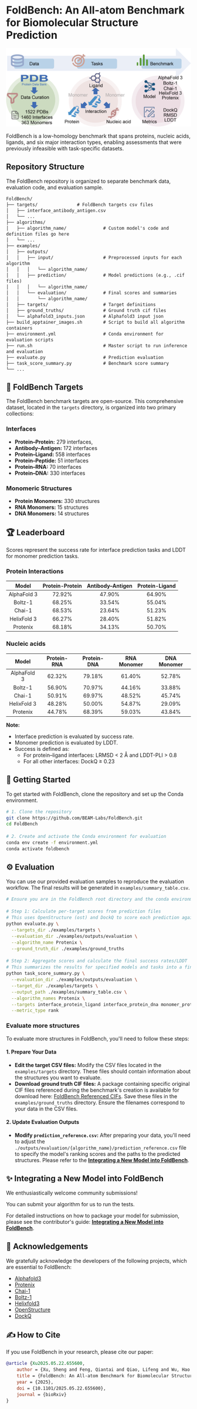 # FoldBench: An All-atom Benchmark for Biomolecular Structure Prediction

![Abstract](./assets/fig1_abstract.png)


FoldBench is a low-homology benchmark that spans proteins, nucleic acids, ligands, and six major interaction types, enabling assessments that were previously infeasible with task-specific datasets.


## Repository Structure

The FoldBench repository is organized to separate benchmark data, evaluation code, and evaluation sample. 

```
FoldBench/
├── targets/               # FoldBench targets csv files
│   ├── interface_antibody_antigen.csv
│   └── ...
├── algorithms/
│   ├── algorithm_name/              # Custom model's code and definition files go here
│   └── ...
├── examples/
│   ├── outputs/
│   │   ├── input/                   # Preprocessed inputs for each algorithm
│   │   │   └── algorithm_name/
│   │   ├── prediction/              # Model predictions (e.g., .cif files)
│   │   │   └── algorithm_name/
│   │   └── evaluation/              # Final scores and summaries
│   │       └── algorithm_name/
│   ├── targets/                     # Target definitions
│   ├── ground_truths/               # Ground truth cif files
│   └── alphafold3_inputs.json       # Alphafold3 input json
├── build_apptainer_images.sh        # Script to build all algorithm containers
├── environment.yml                  # Conda environment for evaluation scripts
├── run.sh                           # Master script to run inference and evaluation
├── evaluate.py                      # Prediction evaluation
├── task_score_summary.py            # Benchmark score summary
└── ...
```

## 🎯 FoldBench Targets
The FoldBench benchmark targets are open-source. This comprehensive dataset, located in the `targets` directory, is organized into two primary collections:

### **Interfaces**

* **Protein–Protein:** 279 interfaces,
* **Antibody–Antigen:** 172 interfaces
* **Protein–Ligand:** 558 interfaces
* **Protein–Peptide:** 51 interfaces
* **Protein–RNA:** 70 interfaces
* **Protein–DNA:** 330 interfaces

### **Monomeric Structures**

* **Protein Monomers:** 330 structures
* **RNA Monomers:**  15 structures
* **DNA Monomers:** 14 structures

## 🏆 Leaderboard

Scores represent the success rate for interface prediction tasks and LDDT for monomer prediction tasks.

### Protein Interactions

| Model | Protein-Protein | Antibody–Antigen | Protein-Ligand |
|:--------------:|:--------------:|:-----:|:--------------:|
| AlphaFold 3    | 72.92%          | 47.90%  | 64.90%           |
| Boltz-1        | 68.25%          | 33.54% | 55.04%          |
| Chai-1         | 68.53%          | 23.64% | 51.23%          |
| HelixFold 3    | 66.27%          | 28.40%  | 51.82%          |
| Protenix       | 68.18%          | 34.13% | 50.70%           |

### Nucleic acids

| Model | Protein-RNA | Protein-DNA | RNA Monomer | DNA Monomer |
|:--------------:|:-----------:|:-----------:|:-----------:|:-----------:|
| AlphaFold 3    | 62.32%       | 79.18%       | 61.40%        | 52.78%        |
| Boltz-1        | 56.90%       | 70.97%       | 44.16%        | 33.88%        |
| Chai-1         | 50.91%       | 69.97%       | 48.52%        | 45.74%        |
| HelixFold 3    | 48.28%       | 50.00%       | 54.87%        | 29.09%        |
| Protenix       | 44.78%       | 68.39%       | 59.03%        | 43.84%        |

**Note:**
- Interface prediction is evaluated by success rate.
- Monomer prediction is evaluated by LDDT.
- Success is defined as:
  - For protein–ligand interfaces: LRMSD < 2 Å and LDDT-PLI > 0.8
  - For all other interfaces: DockQ ≥ 0.23

## 🚀 Getting Started

To get started with FoldBench, clone the repository and set up the Conda environment.

```bash
# 1. Clone the repository
git clone https://github.com/BEAM-Labs/FoldBench.git
cd FoldBench

# 2. Create and activate the Conda environment for evaluation
conda env create -f environment.yml
conda activate foldbench
```

## ⚙️ Evaluation
You can use our provided evaluation samples to reproduce the evaluation workflow. The final results will be generated in `examples/summary_table.csv`.

```bash
# Ensure you are in the FoldBench root directory and the conda environment is active

# Step 1: Calculate per-target scores from prediction files
# This uses OpenStructure (ost) and DockQ to score each prediction against its ground truth
python evaluate.py \
  --targets_dir ./examples/targets \
  --evaluation_dir ./examples/outputs/evaluation \
  --algorithm_name Protenix \
  --ground_truth_dir ./examples/ground_truths

# Step 2: Aggregate scores and calculate the final success rates/LDDT
# This summarizes the results for specified models and tasks into a final table
python task_score_summary.py \
  --evaluation_dir ./examples/outputs/evaluation \
  --target_dir ./examples/targets \
  --output_path ./examples/summary_table.csv \
  --algorithm_names Protenix \
  --targets interface_protein_ligand interface_protein_dna monomer_protein \
  --metric_type rank
```

### Evaluate more structures
To evaluate more structures in FoldBench, you'll need to follow these steps:

#### **1. Prepare Your Data**

* **Edit the target CSV files:** Modify the CSV files located in the `examples/targets` directory. These files should contain information about the structures you want to evaluate.
* **Download ground truth CIF files:** A package containing specific original CIF files referenced during the benchmark's creation is available for download here: [FoldBench Referenced CIFs](https://drive.google.com/file/d/17KdWDXKATaeHF6inPxhPHIRuIzeqiJxS/view?usp=sharing). Save these files in the `examples/ground_truths` directory. Ensure the filenames correspond to your data in the CSV files.


#### **2. Update Evaluation Outputs**

* **Modify `prediction_reference.csv`:** After preparing your data, you'll need to adjust the `./outputs/evaluation/{algorithm_name}/prediction_reference.csv` file to specify the model's ranking scores and the paths to the predicted structures. Please refer to the **[Integrating a New Model into FoldBench](./algorithms/README.md)**.


## ✨ Integrating a New Model into FoldBench

We enthusiastically welcome community submissions!

You can submit your algorithm for us to run the tests.

For detailed instructions on how to package your model for submission, please see the contributor's guide:
**[Integrating a New Model into FoldBench](./algorithms/README.md)**.

## 🙏 Acknowledgements

We gratefully acknowledge the developers of the following projects, which are essential to FoldBench:

+ [Alphafold3](https://github.com/google-deepmind/alphafold3)
+ [Protenix](https://github.com/bytedance/Protenix)
+ [Chai-1](https://github.com/chaidiscovery/chai-lab)
+ [Boltz-1](https://github.com/jwohlwend/boltz)
+ [Helixfold3](https://github.com/PaddlePaddle/PaddleHelix/tree/dev/apps/protein_folding/helixfold3)
+ [OpenStructure](https://git.scicore.unibas.ch/schwede/openstructure)
+ [DockQ](https://github.com/bjornwallner/DockQ)

## ✍️ How to Cite

If you use FoldBench in your research, please cite our paper:

```bibtex
@article {Xu2025.05.22.655600,
	author = {Xu, Sheng and Feng, Qiantai and Qiao, Lifeng and Wu, Hao and Shen, Tao and Cheng, Yu and Zheng, Shuangjia and Sun, Siqi},
	title = {FoldBench: An All-atom Benchmark for Biomolecular Structure Prediction},
	year = {2025},
	doi = {10.1101/2025.05.22.655600},
	journal = {bioRxiv}
}
```


